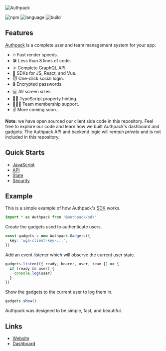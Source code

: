 ![Authpack](https://raw.githubusercontent.com/jackrobertscott/authpack/master/docs/assets/repobanner.png)

![npm](https://img.shields.io/npm/v/@authpack/sdk) ![language](https://img.shields.io/badge/language-typescript-blue) ![build](https://img.shields.io/badge/build-passing-green)

## Features

[Authpack](https://authpack.io) is a complete user and team management system for your app.

- 🔥 Fast render speeds.
- 🛠 Less than 8 lines of code.
- ⚛️ Complete GraphQL API.
- 🎉 SDKs for JS, React, and Vue.
- 😻 One-click social login.
- 🔒 Encrypted passwords.
- 💻 All screen sizes.
- 👨‍💻 TypeScript property hinting.
- 👩‍👧‍👦 Team membership support.
- ✌️ More coming soon...

**Note:** we have open sourced our client side code in this repository. Feel free to explore our code and learn how we built Authpack's dashboard and gadgets. The Authpack API and backend logic will *remain private* and is not included in this repository.

## Quick Starts

- [JavaScript](https://github.com/jackrobertscott/authpack/blob/master/docs/quick/sdk.md)
- [API](https://github.com/jackrobertscott/authpack/blob/master/docs/quick/api.md)
- [State](https://github.com/jackrobertscott/authpack/blob/master/docs/quick/state.md)
- [Security](https://github.com/jackrobertscott/authpack/blob/master/docs/quick/security.md)

## Example

This is a simple example of how Authpack's [SDK](https://github.com/jackrobertscott/authpack/blob/master/docs/quick/sdk.md) works.

```ts
import * as Authpack from '@authpack/sdk'
```

Create the gadgets used to authenticate users.

```ts
const gadgets = new Authpack.Gadgets({
  key: 'wga-client-key-...',
})
```

Add an event listener which will observe the current user state.

```ts
gadgets.listen(({ ready, bearer, user, team }) => {
  if (ready && user) {
    console.log(user)
  }
})
```

Show the gadgets to the current user to log them in.

```ts
gadgets.show()
```

Authpack was designed to be simple, fast, and beautiful.

## Links

- [Website](https://authpack.io)
- [Dashboard](https://v1.authpack.io)